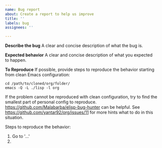 ```yaml
---
name: Bug report
about: Create a report to help us improve
title: ''
labels: bug
assignees: ''

---
```


**Describe the bug**
A clear and concise description of what the bug is.

**Expected behavior**
A clear and concise description of what you expected to happen.

**To Reproduce**
If possible, provide steps to reproduce the behavior starting from clean Emacs configuration:

    cd /path/to/cloned/org/folder/
    emacs -Q -L ./lisp -l org

If the problem cannot be reproduced with clean configuration, try to find the smallest part of personal config to reproduce. https://github.com/Malabarba/elisp-bug-hunter can be helpful. See https://github.com/yantar92/org/issues/11 for more hints what to do in this situation.

Steps to reproduce the behavior:
1. Go to '...'
2.
